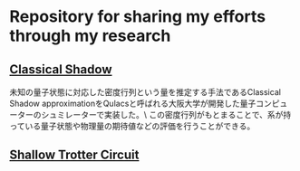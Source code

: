 # Repository for sharing my efforts through my research
## [Classical Shadow](/Classical%20Shadow)
未知の量子状態に対応した密度行列という量を推定する手法であるClassical Shadow approximationをQulacsと呼ばれる大阪大学が開発した量子コンピューターのシュミレーターで実装した。\\
この密度行列がもとまることで、系が持っている量子状態や物理量の期待値などの評価を行うことができる。
## [Shallow Trotter Circuit](/Shallow%20Trotter%20Circuit)
